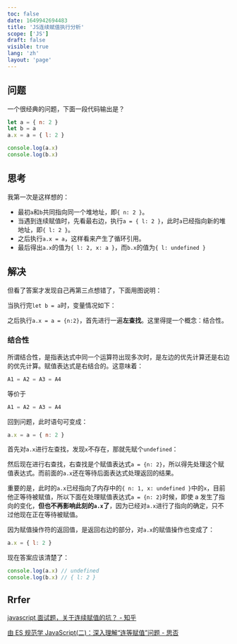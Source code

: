 ```yaml
---
toc: false
date: 1649942694483
title: 'JS连续赋值执行分析'
scope: ['JS']
draft: false
visible: true
lang: 'zh'
layout: 'page'
---
```


## 问题

一个很经典的问题，下面一段代码输出是？

```javascript
let a = { n: 2 }
let b = a
a.x = a = { l: 2 }

console.log(a.x)
console.log(b.x)
```

## 思考

我第一次是这样想的：

- 最初`a`和`b`共同指向同一个堆地址，即`{ n: 2 }`。
- 当遇到连续赋值时，先看最右边，执行`a = { l: 2 }`，此时`a`已经指向新的堆地址，即`{ l: 2 }`。
- 之后执行`a.x = a`，这样看来产生了循环引用。
- 最后得出`a.x`的值为`{ l: 2, x: a }`，而`b.x`的值为`{ l: undefined }`

## 解决

但看了答案才发现自己再第三点想错了，下面用图说明：

当执行完`let b = a`时，变量情况如下：

<CenterImg src="https://res.zrain.fun/images/2022/06/js_continuous_assignment_part_1-1053778e4998c1b17a5f77e70989a918.png" alt="js_continuous_assignment_part_1" zoom="60%" source="https://app.diagrams.net/#R7VZNj5swEP01HBsRnITkuJuPbdVGqpRK3fbmwATcGIYaJ0B%2FfQcwAUqz3ZW26lbtBTzPM7Zn3vjJFltG%2BZ3iSbhFH6Tl2H5usZXlOGNn4dCvRIoamU0WNRAo4RunFtiJb2BA26An4UPac9SIUoukD3oYx%2BDpHsaVwqzvdkDZ3zXhAQyAncflEP0ofB3W6NxxW%2Fw1iCBsdh7PTH4Rb5xNJmnIfcw6EFtbbKkQdT2K8iXIsnhNXeq4zZXZy8EUxPoxAV5xfhOs9%2Fz8dbt7e5Th3WfhvZqZs%2BmiSRh8yt%2BYMcb0u1V4in0ol7HJQqVDDDDm8h1iQuCYwC%2BgdWHY4yeNBIU6kmYWcqHvO%2BNP5VKjqbFWuVm5MgpjHDDWGx4JWQJbUEpkQCUFZeZ2eFJeuV2oNfWCM2U39KHsy0%2FpkI4CxEACT0Q68jCqJry0ct0c6pVp%2BNO160TG1Xlj%2F6bsI7L3Er3jh1DENbwRskmwrmJZuqvkGChtjn2NkabJuQpAP%2BDHLi1Edw8wAq0oH1uB5Fqc%2B%2Bfg5hIEF7%2B2T2hgWuUJbWPWPXN5MjvxQSP1uyYLhYZdwqvcM9KKfoe8FLYPxOkSJaoqB%2Bb5sJ%2FvCU%2B1wiN0ZtiMLZh%2Fof4MSkP%2BMPlDspoAZiSiaFTT2FmrOK6Bwo7YTOzfRK%2F7YlWBKqqK%2B65hohbTBmgDK6sX%2BR6UoBKV1P%2FTIuP8DSLjDERm%2F19knk9k5n9YZNiAXsu9pa6nmttjy10NNUhKevXBr3nmaVI%2FBQ8iL3vjpRI%2FWS%2FXi%2Fnz0OvMf6B38jh63afTS2b7aq3mOm9%2Ftv4O" />

之后执行`a.x = a = {n:2}`，首先进行一遍**左查找**。这里得提一个概念：结合性。

### 结合性

所谓结合性，是指表达式中同一个运算符出现多次时，是左边的优先计算还是右边的优先计算。赋值表达式是右结合的。这意味着：

```js
A1 = A2 = A3 = A4
```

等价于

```js
A1 = A2 = A3 = A4
```

回到问题，此时语句可变成：

```js
a.x = a = { n: 2 }
```

首先对`a.x`进行左查找，发现`x`不存在，那就先赋个`undefined`：

<CenterImg src="https://res.zrain.fun/images/2022/06/js_continuous_assignment_part_2-308084d8cf9275c33d0ad6fdfb3272ab.png" alt="js_continuous_assignment_part_2" zoom="60%" source="https://app.diagrams.net/#R7VfbjpswEP2aPDYieHPhcTebbKs2UqVU6rZvBibgxjDUOAH69R2DCaFstl1pq27VvmDPmfFl5hxGMGLLpLxTPIs3GIIcuU5YjtjtyHUnrufSYJCqQWberAEiJUIb1AFb8Q0s6Fj0IELIe4EaUWqR9cEA0xQC3cO4Ulj0w3Yo%2B6dmPIIBsA24HKIfRajjBl248w5%2FDSKK25MnM6%2FxJLwNtpnkMQ%2BxOIPYasSWClE3s6RcgjTFa%2BvSrFtf8J4upiDVv7IgqI5vopXPj18327d7Gd99FsErS0auqzZhCCl%2Fa6aY0nCj8JCGYLZxyEKlY4ww5fIdYkbghMAvoHVl2eMHjQTFOpHWC6XQ92fzT2ar8dRat6XduTYqa%2Bww1WueCGmADSglCqCSgrK%2BLR5UYI6LtSYtuFN2TQ%2FK3jxMQD6OECMJPBP5OMCkdgR5HbreNTvT9MG9m0Qm9X3T8NroiGxfYrD%2FEIu0gddCtgk2VTSlu0iOhfL22pcYaUXOVQT6kTh2khC9e4AJaEX5OAok1%2BLYvwe3L0F0iut0QhMrlSfIxu575PJgT%2BIDIfVVU8RCwzbjde4F9Yq%2BQl4K2zvidIkSVZ0DC0LwFz7huVa4hzMPmzGPhSfqj6A0lI%2BTPySrXcBsi6jarmntous4cwvFZ83myvlN9M5fbFegiqrq%2Ftywq7xpC3QLa6u38j0oQSUy1P%2FTTcb9G5qMO2gy%2Fv8m83xNZvGHmwwb0EuSp4I7lMdM0uk3vqJZZGZl7ZnxxDCa%2BrkZDPE7kRL5g2YlJX0ews8FwfOs%2BWbcidKI6KUq5Gq1XHmL59GBu%2FhBB2yoA%2B8BHXhP1wGZ3edt7Tv7SWCr7w%3D%3D" />

然后现在进行右查找，右查找是个赋值表达式`a = {n: 2}`，所以得先处理这个赋值表达式。而前面的`a.x`还在等待后面表达式处理返回的结果。

<CenterImg src="https://res.zrain.fun/images/2022/06/js_continuous_assignment_part_3-bb1b8afda6a0fb7f8367863f6bafcccc.png" alt="js_continuous_assignment_part_3" zoom="60%" source="https://app.diagrams.net/#R7VjbbptAEP0aP9bCbIzhMXHstGojVXKlpnlbYAzbLAxd1jbu13cWFtuUXKWkcdS8wM7Z68w5zKwYsGlWXShepJcYgxy4TlwN2PnAdUdu4NLLINsG8QKvARIlYjtoDyzEb7CgY9GViKHsDNSIUouiC0aY5xDpDsaVwk132BJld9eCJ9ADFhGXffS7iHXaoL472eMfQSRpu%2FPIC5qejLeDrSdlymPcHEBsNmBThaibVlZNQZrgtXFp5s3v6N0dTEGuHzMh2q4%2FJbOQr39dLj7fyPTiWkQfLBml3rYOQ0z%2BWzPHnF5nCld5DGYZhyxUOsUEcy6%2FIBYEjgj8CVpvLXt8pZGgVGfS9kIl9NVB%2B4dZaji21nllV66NrTWWmOs5z4Q0wCUoJTZAIQVl%2Bxa4UpHZLtWatOCO2Sk9yHvzMAPKYYKYSOCFKIcRZnVHVNZD58tmZWreunbjyKg%2Bbx6fGh2RHUqMbr6lIm%2FguZCtg00UTejuJMdCZXvsuxhpRc5VAvqecWwnIfr2ADPQivxxFEiuxbp7Dm4%2FgmQ3bq8TalipPEE2dt01lyu7U9gTUlc1m1RoWBS89n1DuaKrkGNhe0mcTlGiqn1gUQyhHxJeaoU3cNDDPBaweEf9GpSG6n7y%2B2TZCbsUYXOkO7H2Zp9xWig9SDYnzgvROznarEARVdurQ8POCsYtsJ9YW52ZX0EJCpGh%2Fr9OMu5bSDJuL8nwYfWeZp4tzTD2ymmG9Qgm0VPAHfLDk7T7WaiolZhWVfd4PDOM5mFpXob4pciJ%2FF66kpIuiPCwIHhZNLfGpaiMiI5VISez6Szwn0cHbPJXufH7Oghu0UHwUjpo7%2Fpvqd48UG2ORUb%2FurD4jywswWsWFr9fWN7LyvPdXkevXFaCHr2DyZlsKgs1z9%2BrxZOqhT%2Fu0uv06fVuodd7Or1k7n%2BH1H0HP5XY7A8%3D" />

重要的是，此时的`a.x`已经指向了内存中的`{ n: 1, x: undefined }`中的`x`，目前他正等待被赋值，所以下面在处理赋值表达式`a = {n: 2}`时候，即使 a 发生了指向的变化，**但也不再影响此刻的`a.x`了**，因为已经对`a.x`进行了指向的确定，只不过他现在正在等待被赋值。

因为赋值操作符的返回值，是返回右边的部分，对`a.x`的赋值操作也变成了：

```javascript
a.x = { l: 2 }
```

现在答案应该清楚了：

```javascript
console.log(a.x) // undefined
console.log(b.x) // { l: 2 }
```

## Rrfer

[javascript 面试题，关于连续赋值的坑？ - 知乎](https://www.zhihu.com/question/41220520)

[由 ES 规范学 JavaScript(二)：深入理解“连等赋值”问题 - 思否](https://segmentfault.com/a/1190000004224719)
